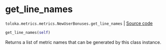 # get_line_names
`toloka.metrics.metrics.NewUserBonuses.get_line_names` | [Source code](https://github.com/Toloka/toloka-kit/blob/v1.2.0/src/metrics/metrics.py#L231)

```python
get_line_names(self)
```

Returns a list of metric names that can be generated by this class instance.

